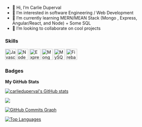- 👋 Hi, I’m Carlie Duperval
- 👀 I’m interested in software Engineering / Web Development 
- 🌱 I’m currently learning MERN/MEAN Stack (Mongo , Express, Angular/React, and Node) + Some SQL
- 💞️ I’m looking to collaborate on cool projects 
<!-- - 📫 Reach me on [<img height="30" src = "https://img.shields.io/badge/gmail-c14438?&style=flat&logo=gmail&logoColor=white">][gmail]
[<img height="30" src="https://img.shields.io/badge/linkedin-blue.svg?&style=flat&logo=linkedin&logoColor=white" />][linkedin]
<br />

<hr /> -->

<!-- [gmail]: mailto:ritchellcarlie@gmail.com
[linkedin]: https://www.linkedin.com/in/carlieduperval/ -->


### Skills

<p align="left">
<a href="https://developer.mozilla.org/en-US/docs/Web/JavaScript" target="_blank" rel="noreferrer"><img src="https://raw.githubusercontent.com/danielcranney/readme-generator/main/public/icons/skills/javascript-colored.svg" width="36" height="36" alt="Javascript" /></a>
<a href="https://nodejs.org/en/" target="_blank" rel="noreferrer"><img src="https://raw.githubusercontent.com/danielcranney/readme-generator/main/public/icons/skills/nodejs-colored.svg" width="36" height="36" alt="NodeJS" /></a>
<a href="https://expressjs.com/" target="_blank" rel="noreferrer"><img src="https://raw.githubusercontent.com/danielcranney/readme-generator/main/public/icons/skills/express-colored-dark.svg" width="36" height="36" alt="Express" /></a>
<a href="https://www.mongodb.com/" target="_blank" rel="noreferrer"><img src="https://raw.githubusercontent.com/danielcranney/readme-generator/main/public/icons/skills/mongodb-colored.svg" width="36" height="36" alt="MongoDB" /></a>
<a href="https://www.mysql.com/" target="_blank" rel="noreferrer"><img src="https://raw.githubusercontent.com/danielcranney/readme-generator/main/public/icons/skills/mysql-colored.svg" width="36" height="36" alt="MySQL" /></a>
<a href="https://firebase.google.com/" target="_blank" rel="noreferrer"><img src="https://raw.githubusercontent.com/danielcranney/readme-generator/main/public/icons/skills/firebase-colored.svg" width="36" height="36" alt="Firebase" /></a>
</p>




### Badges

<b>My GitHub Stats</b>

<a href="http://www.github.com/carlieduperval"><img src="https://github-readme-stats.vercel.app/api?username=carlieduperval&show_icons=true&hide=&count_private=true&title_color=a855f7&text_color=ffffff&icon_color=a855f7&bg_color=000000&hide_border=true&show_icons=true" alt="carlieduperval's GitHub stats" /></a>

<a href="http://www.github.com/carlieduperval"><img src="https://github-readme-streak-stats.herokuapp.com/?user=carlieduperval&stroke=ffffff&background=000000&ring=a855f7&fire=a855f7&currStreakNum=ffffff&currStreakLabel=a855f7&sideNums=ffffff&sideLabels=ffffff&dates=ffffff&hide_border=true" /></a>

<a href="http://www.github.com/carlieduperval"><img src="https://activity-graph.herokuapp.com/graph?username=carlieduperval&bg_color=000000&color=ffffff&line=a855f7&point=ffffff&area_color=000000&area=true&hide_border=true&custom_title=GitHub%20Commits%20Graph" alt="GitHub Commits Graph" /></a>

<a href="https://github.com/carlieduperval" align="left"><img src="https://github-readme-stats.vercel.app/api/top-langs/?username=carlieduperval&langs_count=10&title_color=a855f7&text_color=ffffff&icon_color=a855f7&bg_color=000000&hide_border=true&locale=en&custom_title=Top%20%Languages" alt="Top Languages" /></a>



<!-- 
-- CarlieDuperval/CarlieDuperval is a ✨ special ✨ repository because its `README.md` (this file) appears on your GitHub profile.
You can click the Preview link to take a look at your changes.  -->
